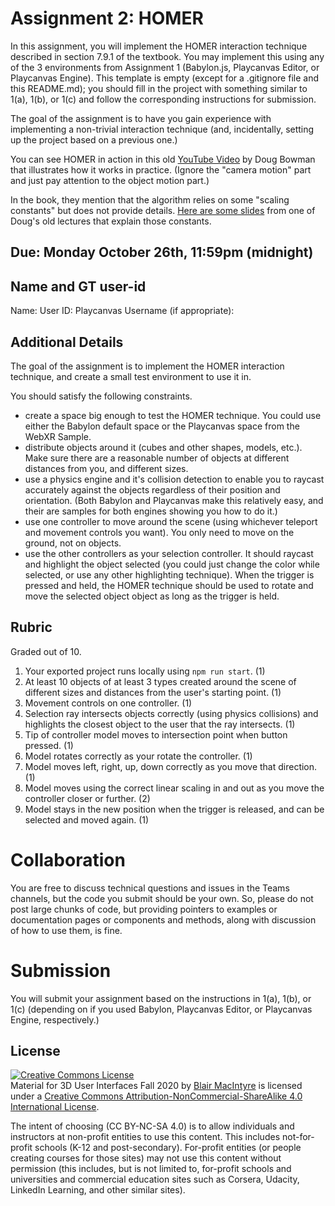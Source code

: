 # Assignment 2:  HOMER

In this assignment, you will implement the HOMER interaction technique described in section 7.9.1 of the textbook. You may implement this using any of the 3 environments from Assignment 1 (Babylon.js, Playcanvas Editor, or Playcanvas Engine).  This template is empty (except for a .gitignore file and this README.md);  you should fill in the project with something similar to 1(a), 1(b), or 1(c) and follow the corresponding instructions for submission.

The goal of the assignment is to have you gain experience with implementing a non-trivial interaction technique (and, incidentally, setting up the project based on a previous one.)

You can see HOMER in action in this old [YouTube Video](https://www.youtube.com/watch?v=V6Fo3iza5cY) by Doug Bowman that illustrates how it works in practice. (Ignore the "camera motion" part and just pay attention to the object motion part.)

In the book, they mention that the algorithm relies on some "scaling constants" but does not provide details.  [Here are some slides](resources/interaction_part1.pdf) from one of Doug's old lectures that explain those constants.

## Due: Monday October 26th, 11:59pm (midnight)

## Name and GT user-id

Name: 
User ID:
Playcanvas Username (if appropriate): 

## Additional Details 

The goal of the assignment is to implement the HOMER interaction technique, and create a small test environment to use it in.  

You should satisfy the following constraints.

- create a space big enough to test the HOMER technique.  You could use either the Babylon default space or the Playcanvas space from the WebXR Sample.   
- distribute objects around it (cubes and other shapes, models, etc.).  Make sure there are a reasonable number of objects at different distances from you, and different sizes.
- use a physics engine and it's collision detection to enable you to raycast accurately against the objects regardless of their position and orientation.  (Both Babylon and Playcanvas make this relatively easy, and their are samples for both engines showing you how to do it.)
- use one controller to move around the scene (using whichever teleport and movement controls you want). You only need to move on the ground, not on objects.
- use the other controllers as your selection controller.  It should raycast and highlight the object selected (you could just change the color while selected, or use any other highlighting technique).  When the trigger is pressed and held, the HOMER technique should be used to rotate and move the selected object object as long as the trigger is held.

## Rubric

Graded out of 10.

1. Your exported project runs locally using `npm run start`. (1)
2. At least 10 objects of at least 3 types created around the scene of different sizes and distances from the user's starting point. (1)
3. Movement controls on one controller. (1)
4. Selection ray intersects objects correctly (using physics collisions) and highlights the closest object to the user that the ray intersects. (1)
4. Tip of controller model moves to intersection point when button pressed. (1)
5. Model rotates correctly as your rotate the controller. (1)
6. Model moves left, right, up, down correctly as you move that direction. (1)
7. Model moves using the correct linear scaling in and out as you move the controller closer or further. (2)
8. Model stays in the new position when the trigger is released, and can be selected and moved again. (1)

# Collaboration

You are free to discuss technical questions and issues in the Teams channels, but the code you submit should be your own.  So, please do not post large chunks of code, but providing pointers to examples or documentation pages or components and methods, along with discussion of how to use them, is fine.

# Submission

You will submit your assignment based on the instructions in 1(a), 1(b), or 1(c) (depending on if you used Babylon, Playcanvas Editor, or Playcanvas Engine, respectively.)

## License

<a rel="license" href="http://creativecommons.org/licenses/by-nc-sa/4.0/"><img alt="Creative Commons License" style="border-width:0" src="https://i.creativecommons.org/l/by-nc-sa/4.0/88x31.png" /></a><br /><span xmlns:dct="http://purl.org/dc/terms/" property="dct:title">Material for 3D User Interfaces Fall 2020</span> by <a xmlns:cc="http://creativecommons.org/ns#" href="https://github.blairmacintyre.me/3dui-class-f20" property="cc:attributionName" rel="cc:attributionURL">Blair MacIntyre</a> is licensed under a <a rel="license" href="http://creativecommons.org/licenses/by-nc-sa/4.0/">Creative Commons Attribution-NonCommercial-ShareAlike 4.0 International License</a>.

The intent of choosing (CC BY-NC-SA 4.0) is to allow individuals and instructors at non-profit entities to use this content.  This includes not-for-profit schools (K-12 and post-secondary). For-profit entities (or people creating courses for those sites) may not use this content without permission (this includes, but is not limited to, for-profit schools and universities and commercial education sites such as Corsera, Udacity, LinkedIn Learning, and other similar sites).   